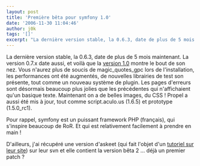 ```yaml
---
layout: post
title: 'Première bêta pour symfony 1.0'
date: '2006-11-30 11:04:46'
author: j0k
tags: '[]'
excerpt: "La dernière version stable, la 0.6.3, date de plus de 5 mois maintenant. La version 0.7.x date aussi, et voilà que la [version 1.0](http://www.symfony-project.com/weblog/2006/11/29/announcing-symfony-1-0-beta-1.html) montre le bout de son nez.     \nVous n'aurez plus de soucis de magic_quotes_gpc lors de l'installation, les performances ont été augmentés,      …"
---
```


La dernière version stable, la 0.6.3, date de plus de 5 mois maintenant. La version 0.7.x date aussi, et voilà que la [version 1.0](http://www.symfony-project.com/weblog/2006/11/29/announcing-symfony-1-0-beta-1.html) montre le bout de son nez.
Vous n'aurez plus de soucis de magic_quotes_gpc lors de l'installation, les performances ont été augmentés, de nouvelles librairies de test son présente, tout comme un nouveau système de plugin.   Les pages d'erreurs sont désormais beaucoup plus jolies que les précédentes qui n'affichaient qu'un basique texte. Maintenant on a de belles images, du CSS !   Propel a aussi été mis à jour, tout comme script.aculo.us (1.6.5) et prototype (1.5.0_rc1).

Pour rappel, symfony est un puissant framework PHP (français), qui s'inspire beaucoup de RoR. Et qui est relativement facilement à prendre en main !

D'ailleurs, j'ai récupéré une version d'askeet (qui fait l'objet d'un [tutoriel sur leur site](http://www.symfony-project.com/askeet)) sur leur svn et elle contient la version bêta 2 ... déjà un premier patch ?

